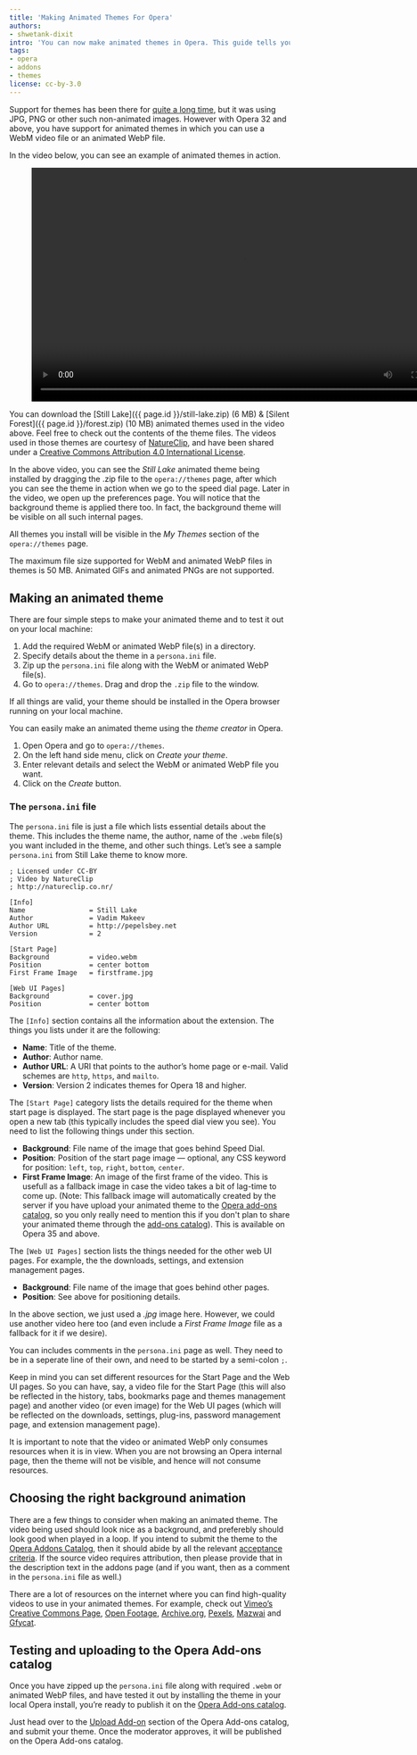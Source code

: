```yaml
---
title: 'Making Animated Themes For Opera'
authors:
- shwetank-dixit
intro: 'You can now make animated themes in Opera. This guide tells you how.'
tags:
- opera
- addons
- themes
license: cc-by-3.0
---
```


Support for themes has been there for [quite a long time](https://dev.opera.com/articles/themes-in-opera-18-and-higher/), but it was using JPG, PNG or other such non-animated images. However with Opera 32 and above, you have support for animated themes in which you can use a WebM video file or an animated WebP file.

In the video below, you can see an example of animated themes in action.

<figure block="figure">
	<video elem="media" controls cover="{{ page.id }}/video.jpg" width="760" height="419">
		<source src="{{ page.id }}/video.mp4" type="video/mp4">
		<source src="{{ page.id }}/video.webm" type="video/webm">
	</video>
</figure>

You can download the [Still Lake]({{ page.id }}/still-lake.zip) (6 MB) & [Silent Forest]({{ page.id }}/forest.zip) (10 MB) animated themes used in the video above. Feel free to check out the contents of the theme files. The videos used in those themes are courtesy of [NatureClip](http://natureclip.co.nr/), and have been shared under a [Creative Commons Attribution 4.0 International License](http://creativecommons.org/licenses/by/4.0/).

In the above video, you can see the _Still Lake_ animated theme being installed by dragging the .zip file to the `opera://themes` page, after which you can see the theme in action when we go to the speed dial page. Later in the video, we open up the preferences page. You will notice that the background theme is applied there too. In fact, the background theme will be visible on all such internal pages.

All themes you install will be visible in the _My Themes_ section of the `opera://themes` page.

The maximum file size supported for WebM and animated WebP files in themes is 50 MB. Animated GIFs and animated PNGs are not supported.

## Making an animated theme

There are four simple steps to make your animated theme and to test it out on your local machine:

1. Add the required WebM or animated WebP file(s) in a directory.
2. Specify details about the theme in a `persona.ini` file.
3. Zip up the `persona.ini` file along with the WebM or animated WebP file(s).
4. Go to `opera://themes`. Drag and drop the `.zip` file to the window.

If all things are valid, your theme should be installed in the Opera browser running on your local machine.

You can easily make an animated theme using the _theme creator_ in Opera.

1. Open Opera and go to `opera://themes`.
2. On the left hand side menu, click on _Create your theme_.
3. Enter relevant details and select the WebM or animated WebP file you want.
4. Click on the _Create_ button.

### The `persona.ini` file

The `persona.ini` file is just a file which lists essential details about the theme. This includes the theme name, the author, name of the `.webm` file(s) you want included in the theme, and other such things. Let’s see a sample `persona.ini` from Still Lake theme to know more.

	; Licensed under CC-BY
	; Video by NatureClip
	; http://natureclip.co.nr/

	[Info]
	Name				= Still Lake
	Author				= Vadim Makeev
	Author URL			= http://pepelsbey.net
	Version				= 2

	[Start Page]
	Background			= video.webm
	Position			= center bottom
	First Frame Image 	= firstframe.jpg

	[Web UI Pages]
	Background			= cover.jpg
	Position			= center bottom

The `[Info]` section contains all the information about the extension. The things you lists under it are the following:

- **Name**: Title of the theme.
- **Author**: Author name.
- **Author URL**: A URI that points to the author’s home page or e-mail. Valid schemes are `http`, `https`, and `mailto`.
- **Version**: Version 2 indicates themes for Opera 18 and higher.

The `[Start Page]` category lists the details required for the theme when start page is displayed. The start page is the page displayed whenever you open a new tab (this typically includes the speed dial view you see). You need to list the following things under this section.

- **Background**: File name of the image that goes behind Speed Dial.
- **Position**: Position of the start page image — optional, any CSS keyword for position: `left`, `top`, `right`, `bottom`, `center`.
- **First Frame Image**: An image of the first frame of the video. This is usefull as a fallback image in case the video takes a bit of lag-time to come up. (Note: This fallback image will automatically created by the server if you have upload your animated theme to the [Opera add-ons catalog](https://addons.opera.com), so you only really need to mention this if you don't plan to share your animated theme through the [add-ons catalog](https://addons.opera.com)). This is available on Opera 35 and above. 

The `[Web UI Pages]` section lists the things needed for the other web UI pages. For example, the the downloads, settings, and extension management pages.

- **Background**: File name of the image that goes behind other pages.
- **Position**: See above for positioning details.

In the above section, we just used a *.jpg* image here. However, we could use another video here too (and even include a *First Frame Image* file as a fallback for it if we desire).

You can includes comments in the `persona.ini` page as well. They need to be in a seperate line of their own, and need to be started by a semi-colon `;`.

Keep in mind you can set different resources for the Start Page and the Web UI pages. So you can have, say, a video file for the Start Page (this will also be reflected in the history, tabs, bookmarks page and themes management page) and another video (or even image) for the Web UI pages (which will be reflected on the downloads, settings, plug-ins, password management page, and extension management page).

It is important to note that the video or animated WebP only consumes resources when it is in view. When you are not browsing an Opera internal page, then the theme will not be visible, and hence will not consume resources.

## Choosing the right background animation

There are a few things to consider when making an animated theme. The video being used should look nice as a background, and preferebly should look good when played in a loop. If you intend to submit the theme to the [Opera Addons Catalog](https://addons.opera.com/), then it should abide by all the relevant [acceptance criteria](https://dev.opera.com/extensions/tut_publishing_guidelines.html#acceptance-criteria). If the source video requires attribution, then please provide that in the description text in the addons page (and if you want, then as a comment in the `persona.ini` file as well.)

There are a lot of resources on the internet where you can find high-quality videos to use in your animated themes. For example, check out [Vimeo’s Creative Commons Page](https://vimeo.com/creativecommons), [Open Footage](http://www.openfootage.net), [Archive.org]( https://archive.org/details/movies), [Pexels](https://videos.pexels.com/), [Mazwai](http://mazwai.com/) and [Gfycat](http://gfycat.com).

## Testing and uploading to the Opera Add-ons catalog

Once you have zipped up the `persona.ini` file along with required `.webm` or animated WebP files, and have tested it out by installing the theme in your local Opera install, you’re ready to publish it on the [Opera Add-ons catalog](https://addons.opera.com/).

Just head over to the [Upload Add-on](https://addons.opera.com/developer/upload/) section of the Opera Add-ons catalog, and submit your theme. Once the moderator approves, it will be published on the Opera Add-ons catalog.
